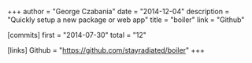 +++
author = "George Czabania"
date = "2014-12-04"
description = "Quickly setup a new package or web app"
title = "boiler"
link = "Github"

[commits]
  first = "2014-07-30"
  total = "12"

[links]
  Github = "https://github.com/stayradiated/boiler"
+++

